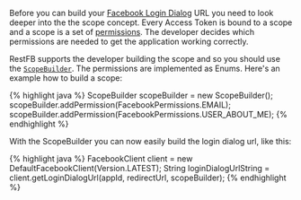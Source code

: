 Before you can build your <a href="https://developers.facebook.com/docs/reference/dialogs/oauth" target="_blank">Facebook Login Dialog</a> URL you need to look deeper into the the scope concept. Every Access Token is bound to a scope and a scope is a set of <a href="https://developers.facebook.com/docs/facebook-login/permissions/v2.2" target="_blank">permissions</a>. The developer decides which permissions are needed to get the application working correctly.

RestFB supports the developer building the scope and so you should use the <a target="_blank" href="/javadoc-2/com/restfb/scope/ScopeBuilder.html">`ScopeBuilder`</a>. The permissions are implemented as Enums. Here's an example how to build a scope:

{% highlight java %}
ScopeBuilder scopeBuilder = new ScopeBuilder();
scopeBuilder.addPermission(FacebookPermissions.EMAIL);
scopeBuilder.addPermission(FacebookPermissions.USER_ABOUT_ME);
{% endhighlight %}

With the ScopeBuilder you can now easily build the login dialog url, like this:

{% highlight java %}
FacebookClient client = new DefaultFacebookClient(Version.LATEST);
String loginDialogUrlString = client.getLoginDialogUrl(appId, redirectUrl, scopeBuilder);
{% endhighlight %}